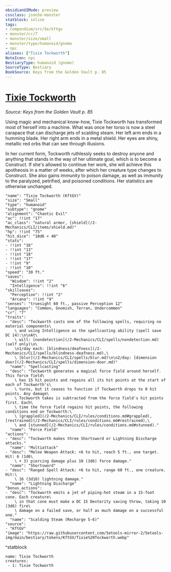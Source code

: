 ```yaml
---
obsidianUIMode: preview
cssclass: json5e-monster
statblock: inline
tags:
- compendium/src/5e/kftgv
- monster/cr/7
- monster/size/small
- monster/type/humanoid/gnome
- npc
aliases: ["Tixie Tockworth"]
NoteIcon: npc
BestiaryType: humanoid (gnome)
SourceType: Bestiary
BookSource: Keys from the Golden Vault p. 85
---
```

# [Tixie Tockworth](2-Mechanics/CLI/bestiary/npc/tixie-tockworth-kftgv.md)
*Source: Keys from the Golden Vault p. 85*  

Using magic and mechanical know-how, Tixie Tockworth has transformed most of herself into a machine. What was once her torso is now a steel carapace that can discharge jets of scalding steam. Her left arm ends in a humming blade. Her right arm ends in a metal shield. Her eyes are shiny, metallic red orbs that can see through illusions.

In her current form, Tockworth ruthlessly seeks to destroy anyone and anything that stands in the way of her ultimate goal, which is to become a Construct. If she's allowed to continue her work, she will achieve this apotheosis in a matter of weeks, after which her creature type changes to Construct. She also gains immunity to poison damage, as well as immunity to the paralyzed, petrified, and poisoned conditions. Her statistics are otherwise unchanged.

```statblock
"name": "Tixie Tockworth (KftGV)"
"size": "Small"
"type": "humanoid"
"subtype": "gnome"
"alignment": "Chaotic Evil"
"ac": !!int "17"
"ac_class": "natural armor, [shield](/2-Mechanics/CLI/items/shield.md)"
"hp": !!int "75"
"hit_dice": "10d6 + 40"
"stats":
- !!int "16"
- !!int "13"
- !!int "18"
- !!int "17"
- !!int "9"
- !!int "10"
"speed": "30 ft."
"saves":
  "Wisdom": !!int "2"
  "Intelligence": !!int "6"
"skillsaves":
  "Perception": !!int "2"
  "Arcana": !!int "9"
"senses": "truesight 60 ft., passive Perception 12"
"languages": "Common, Gnomish, Terran, Undercommon"
"cr": "7"
"traits":
- "desc": "Tockworth casts one of the following spells, requiring no material components\
    \ and using Intelligence as the spellcasting ability (spell save DC 14):\n\nAt\
    \ will: [nondetection](/2-Mechanics/CLI/spells/nondetection.md) (self only)\n\
    \n1/day each: [blindness/deafness](/2-Mechanics/CLI/spells/blindness-deafness.md),\
    \ [blur](/2-Mechanics/CLI/spells/blur.md)\n\n2/day: [dimension door](/2-Mechanics/CLI/spells/dimension-door.md)"
  "name": "Spellcasting"
- "desc": "Tockworth generates a magical force field around herself. This force field\
    \ has 15 hit points and regains all its hit points at the start of each of Tockworth's\
    \ turns, but it ceases to function if Tockworth drops to 0 hit points. Any damage\
    \ Tockworth takes is subtracted from the force field's hit points first. Each\
    \ time the force field regains hit points, the following conditions end on Tockworth:\
    \ [grappled](/2-Mechanics/CLI/rules/conditions.md#grappled), [restrained](/2-Mechanics/CLI/rules/conditions.md#restrained),\
    \ and [stunned](/2-Mechanics/CLI/rules/conditions.md#stunned)."
  "name": "Force Field"
"actions":
- "desc": "Tockworth makes three Shortsword or Lightning Discharge attacks."
  "name": "Multiattack"
- "desc": "Melee Weapon Attack: +6 to hit, reach 5 ft., one target. Hit: 6 (1d6\
    \ + 3) piercing damage plus 10 (3d6) force damage."
  "name": "Shortsword"
- "desc": "Ranged Spell Attack: +6 to hit, range 60 ft., one creature. Hit:\
    \ 16 (3d10) lightning damage."
  "name": "Lightning Discharge"
"bonus_actions":
- "desc": "Tockworth emits a jet of piping-hot steam in a 15-foot cone. Each creature\
    \ in that cone must make a DC 15 Dexterity saving throw, taking 10 (3d6) fire\
    \ damage on a failed save, or half as much damage on a successful one."
  "name": "Scalding Steam (Recharge 5-6)"
"source":
- "KftGV"
"image": "https://raw.githubusercontent.com/5etools-mirror-2/5etools-img/main/bestiary/tokens/KftGV/Tixie%20Tockworth.webp"
```
^statblock

```encounter-table
name: Tixie Tockworth
creatures:
 - 1: Tixie Tockworth
```